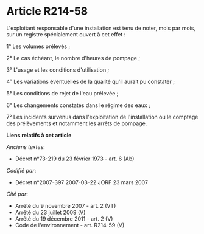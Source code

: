 # Article R214-58

L'exploitant responsable d'une installation est tenu de noter, mois par mois, sur un registre spécialement ouvert à cet
effet :

1° Les volumes prélevés ;

2° Le cas échéant, le nombre d'heures de pompage ;

3° L'usage et les conditions d'utilisation ;

4° Les variations éventuelles de la qualité qu'il aurait pu constater ;

5° Les conditions de rejet de l'eau prélevée ;

6° Les changements constatés dans le régime des eaux ;

7° Les incidents survenus dans l'exploitation de l'installation ou le comptage des prélèvements et notamment les arrêts de
pompage.

**Liens relatifs à cet article**

_Anciens textes_:

  - Décret n°73-219 du 23 février 1973 - art. 6 (Ab)

_Codifié par_:

  - Décret n°2007-397 2007-03-22 JORF 23 mars 2007

_Cité par_:

  - Arrêté du 9 novembre 2007 - art. 2 (VT)
  - Arrêté du 23 juillet 2009 (V)
  - Arrêté du 19 décembre 2011 - art. 2 (V)
  - Code de l'environnement - art. R214-59 (V)
